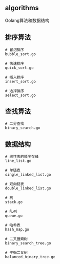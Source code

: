 ## algorithms
Golang算法和数据结构

## 排序算法  
```
# 冒泡排序  
bubble_sort.go 

# 快速排序
quick_sort.go

# 插入排序
insert_sort.go

# 选择排序
select_sort.go
```

## 查找算法
```
# 二分查找
binary_search.go
```

## 数据结构
```
# 线性表的顺序存储
line_list.go

# 单链表
single_linked_list.go

# 双向链表
double_linked_list.go

# 栈
stack.go

# 队列
queue.go

# 哈希表
hash_map.go

# 二叉搜索树
binary_search_tree.go

# 平衡二叉树
balanced_binary_tree.go
```